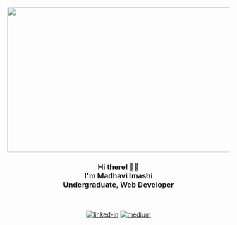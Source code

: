 <div align="center">
  <a href="https://medium.com/@madhaviuyanahewa" target="_blank" ><img src="https://github.com/MadhaviImashi/MadhaviImashi/blob/main/editedWallpaper.png" alt="Madhavi's Header section" width="2000" height="328"></a>

  <br>
  
<h3>Hi there! 👋🤓<br>I'm Madhavi Imashi<br>Undergraduate, Web Developer</h3>  <br>

  [<img align="center" alt="linked-in" src="https://img.shields.io/badge/linkedin-%230077B5.svg?&style=for-the-badge&logo=linkedin&logoColor=white" />](https://www.linkedin.com/in/madhavi-uyanahewa-6287481aa/)
  [<img align="center" alt="medium" target="_blank" src="https://img.shields.io/badge/medium-%2312100E.svg?&style=for-the-badge&logo=medium&logoColor=white" />](https://medium.com/@madhaviuyanahewa)
<!--   [<img align="center" alt="behance" target="_blank" src="https://img.shields.io/badge/behance-%230077B5.svg?&style=for-the-badge&logo=behance&logoColor=white" />](https://medium.com/@madhaviuyanahewa)
 -->
</div>

  


